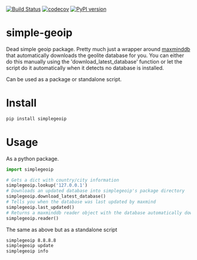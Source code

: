 [![Build Status](https://travis-ci.org/Tethik/simplegeoip.svg?branch=master)](https://travis-ci.org/Tethik/simplegeoip) [![codecov](https://codecov.io/gh/Tethik/simplegeoip/branch/master/graph/badge.svg)](https://codecov.io/gh/Tethik/simplegeoip) [![PyPI version](https://badge.fury.io/py/simplegeoip.svg)](https://badge.fury.io/py/simplegeoip)

# simple-geoip
Dead simple geoip package. Pretty much just a wrapper around [maxminddb](https://github.com/maxmind/MaxMind-DB-Reader-python/) 
that automatically downloads the geolite database for you. You can either do this manually using the 'download_latest_database' function 
or let the script do it automatically when it detects no database is installed.

Can be used as a package or standalone script.

# Install
```bash
pip install simplegeoip
```

# Usage
As a python package.
```python
import simplegeoip

# Gets a dict with country/city information 
simplegeoip.lookup('127.0.0.1')
# Downloads an updated database into simplegeoip's package directory
simplegeoip.download_latest_database()
# Tells you when the database was last updated by maxmind
simplegeoip.last_updated()
# Returns a maxminddb reader object with the database automatically downloaded.
simplegeoip.reader()
```

The same as above but as a standalone script
```bash
simplegeoip 8.8.8.8
simplegeoip update
simplegeoip info 
```
